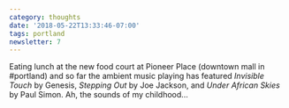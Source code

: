 ```yaml
---
category: thoughts
date: '2018-05-22T13:33:46-07:00'
tags: portland
newsletter: 7
---
```


Eating lunch at the new food court at Pioneer Place (downtown mall in #portland) and so far the  ambient music playing has featured *Invisible Touch* by Genesis, *Stepping Out* by Joe Jackson, and *Under African Skies* by Paul Simon. Ah, the sounds of my childhood…